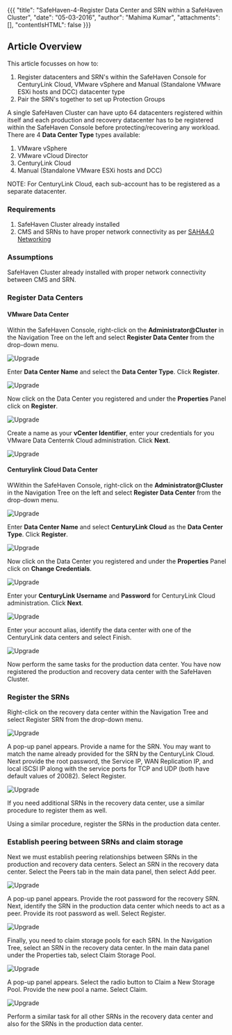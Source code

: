 {{{
  "title": "SafeHaven-4-Register Data Center and SRN within a SafeHaven Cluster",
  "date": "05-03-2016",
  "author": "Mahima Kumar",
  "attachments": [],
  "contentIsHTML": false
}}}

## Article Overview
This article focusses on how to: 
1) Register datacenters and SRN's within the SafeHaven Console for CenturyLink Cloud, VMware vSphere and Manual (Standalone VMware ESXi hosts and DCC) datacenter type
2) Pair the SRN's together to set up Protection Groups

A single SafeHaven Cluster can have upto 64 datacenters registered within itself and each production and recovery datacenter has to be registered within the SafeHaven Console before protecting/recovering any workload.
There are 4 **Data Center Type** types available: 
1) VMware vSphere
2) VMware vCloud Director
3) CenturyLink Cloud
4) Manual (Standalone VMware ESXi hosts and DCC)

NOTE: For CenturyLink Cloud, each sub-account has to be registered as a separate datacenter.

### Requirements
1) SafeHaven Cluster already installed
2) CMS and SRNs to have proper network connectivity as per [SAHA4.0 Networking](SAHA4.0%20Networking.md)

### Assumptions
SafeHaven Cluster already installed with proper network connectivity between CMS and SRN.

### Register Data Centers

#### VMware Data Center

Within the SafeHaven Console, right-click on the **Administrator@Cluster** in the Navigation Tree on the left and select **Register Data Center** from the drop-down menu.

![Upgrade](../../images/SH4.0/Cluster/07.png)

Enter **Data Center Name** and select the **Data Center Type**. Click **Register**.

![Upgrade](../../images/SH4.0/Cluster2/01.png)

Now click on the Data Center you registered and under the **Properties** Panel click on **Register**.

![Upgrade](../../images/SH4.0/Cluster2/03.png)

Create a name as your **vCenter Identifier**, enter your credentials for you VMware Data Centernk Cloud administration. Click **Next**.

![Upgrade](../../images/SH4.0/Cluster2/04.png)


#### Centurylink Cloud Data Center

WWithin the SafeHaven Console, right-click on the **Administrator@Cluster** in the Navigation Tree on the left and select **Register Data Center** from the drop-down menu.

![Upgrade](../../images/SH4.0/Cluster/07.png)

Enter **Data Center Name** and select **CenturyLink Cloud** as the **Data Center Type**. Click **Register**.

![Upgrade](../../images/SH4.0/Cluster/08.png)

Now click on the Data Center you registered and under the **Properties** Panel click on **Change Credentials**.

![Upgrade](../../images/SH4.0/Cluster/09.png)

Enter your **CenturyLink Username** and **Password** for CenturyLink Cloud administration. Click **Next**.

![Upgrade](../../images/SH4.0/Cluster/10.png)

Enter your account alias, identify the data center with one of the CenturyLink data centers and select Finish.

![Upgrade](../../images/SH4.0/Cluster/11.png)

Now perform the same tasks for the production data center. You have now registered the production and recovery data center with the SafeHaven Cluster.

### Register the SRNs

Right-click on the recovery data center within the Navigation Tree and select Register SRN from the drop-down menu.

![Upgrade](../../images/SH4.0/Cluster/12.png)

A pop-up panel appears. Provide a name for the SRN. You may want to match the name already provided for the SRN by the CenturyLink Cloud. Next provide the root password, the Service IP, WAN Replication IP, and local iSCSI IP along with the service ports for TCP and UDP (both have default values of 20082). Select Register.

![Upgrade](../../images/SH4.0/Cluster/13.png)

If you need additional SRNs in the recovery data center, use a similar procedure to register them as well.

Using a similar procedure, register the SRNs in the production data center.

### Establish peering between SRNs and claim storage

Next we must establish peering relationships between SRNs in the production and recovery data centers. Select an SRN in the recovery data center. Select the Peers tab in the main data panel, then select Add peer.

![Upgrade](../../images/SH4.0/Cluster/14.png)

A pop-up panel appears. Provide the root password for the recovery SRN. Next, identify the SRN in the production data center which needs to act as a peer. Provide its root password as well. Select Register.

![Upgrade](../../images/SH4.0/Cluster/15.png)

Finally, you need to claim storage pools for each SRN. In the Navigation Tree, select an SRN in the recovery data center. In the main data panel under the Properties tab, select Claim Storage Pool.

![Upgrade](../../images/SH4.0/Cluster/16.png)

A pop-up panel appears. Select the radio button to Claim a New Storage Pool. Provide the new pool a name. Select Claim.

![Upgrade](../../images/SH4.0/Cluster/17.png)

Perform a similar task for all other SRNs in the recovery data center and also for the SRNs in the production data center. 

